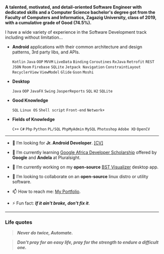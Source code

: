 <!-- #### Hi there 👋 -->

<!-- **AmmarYasserAllaiThy/AmmarYasserAllaiThy** is a ✨ _special_ ✨ repository because its `README.md` (this file) appears on your GitHub profile. -->

<!-- <h2 style="background-color: #b0bac6; color: #2d333b; text-align: center"> Ammar Yasser AllaiThy </h2> -->

**A talented, motivated, and detail-oriented Software Engineer with dedicated skills and a Computer Science bachelor's degree got from the Faculty of Computers and Informatics, Zagazig University, class of 2019, with a cumulative grade of Good (74.5%).**

I have a wide variety of experience in the Software Development track including without limitation...

- **Android** applications with their common architecture and design patterns, 3rd party libs, and APIs.
  
  `Kotlin` `Java` `OOP` `MVVM` `LiveData` `Binding` `Coroutines` `RxJava` `Retrofit` `REST` `JSON` `Room` `Firebase` `SQLite` `Jetpack Navigation` `ConstraintLayout` `RecyclerView` `ViewModel` `Glide` `Gson` `Moshi` 

- **Desktop**

  `Java` `OOP` `JavaFX` `Swing` `JasperReports` `SQL` `H2` `SQLite`

- **Good Knowledge**
  
  `SQL` `Linux OS` `Shell script` `Front-end` `Network+`

- **Fields of Knowledge**
 
  `C++` `C#` `Php` `Python` `PL/SQL` `PhpMyAdmin` `MySQL` `Photoshop` `Adobe XD` `OpenCV`

---

- 🤔 I’m looking for **Jr. Android Developer**. [[CV]](https://ammaryasserallaithy.github.io/CV)

- 🌱 I’m currently learning [Google Africa Developer Scholarship](https://app.pluralsight.com/profile/ammar-yasser-e7) offered by **Google** and **Andela** at Pluralsight.

- 🔭 I’m currently working on my **open-source** [BST Visualizer](https://github.com/AmmarYasserAllaiThy/BST-Visualizer) desktop app.

- 👯 I’m looking to collaborate on an **open-source** linux distro or utility software.

- 📫 How to reach me: [My Portfolio](https://ammaryasser.netlify.app).

- ⚡ Fun fact: ***If it ain't broke, don't fix it***.

---

### Life quotes

> ***Never do twice, Automate.***

> ***Don't pray for an easy life, pray for the strength to endure a difficult one.***

